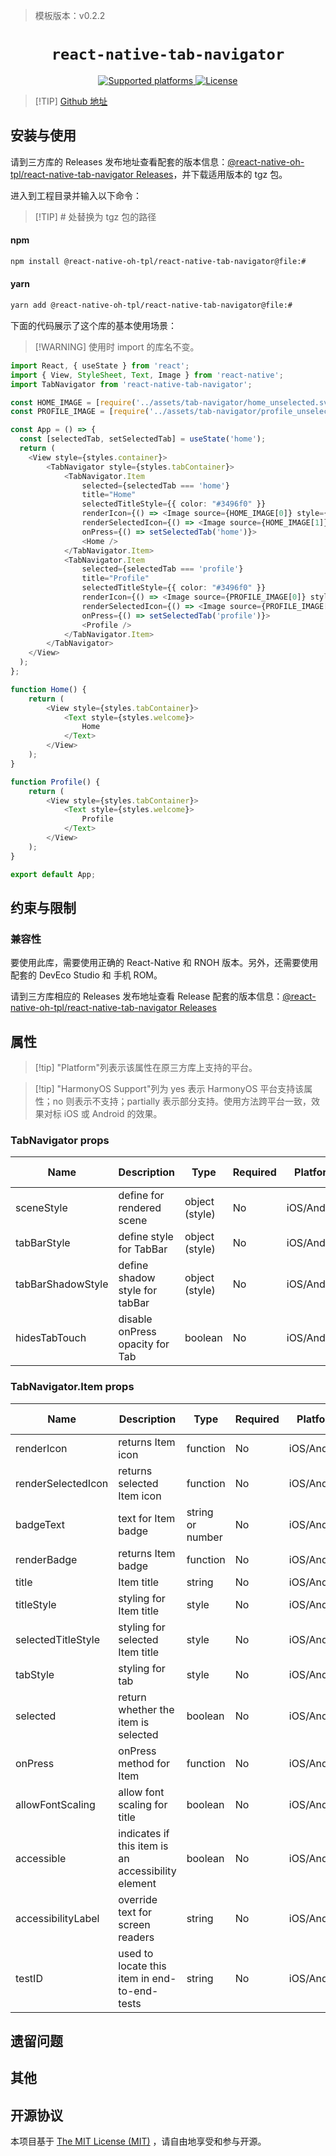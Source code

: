 > 模板版本：v0.2.2

<p align="center">
  <h1 align="center"> <code>react-native-tab-navigator</code> </h1>
</p>
<p align="center">
    <a href="https://github.com/ptomasroos/react-native-tab-navigator">
        <img src="https://img.shields.io/badge/platforms-android%20|%20ios%20|%20harmony%20-lightgrey.svg" alt="Supported platforms" />
    </a>
    <a href="https://github.com/ptomasroos/react-native-tab-navigator/blob/master/LICENSE">
        <img src="https://img.shields.io/badge/license-MIT-green.svg" alt="License" />
        <!-- <img src="https://img.shields.io/badge/license-Apache-blue.svg" alt="License" /> -->
    </a>
</p>

> [!TIP] [Github 地址](https://github.com/react-native-oh-library/react-native-tab-navigator)

## 安装与使用

请到三方库的 Releases 发布地址查看配套的版本信息：[@react-native-oh-tpl/react-native-tab-navigator Releases](https://github.com/react-native-oh-library/react-native-tab-navigator/releases)，并下载适用版本的 tgz 包。

进入到工程目录并输入以下命令：

> [!TIP] # 处替换为 tgz 包的路径

<!-- tabs:start -->

#### **npm**

```bash
npm install @react-native-oh-tpl/react-native-tab-navigator@file:#
```

#### **yarn**

```bash
yarn add @react-native-oh-tpl/react-native-tab-navigator@file:#
```

<!-- tabs:end -->

下面的代码展示了这个库的基本使用场景：

> [!WARNING] 使用时 import 的库名不变。

```ts
import React, { useState } from 'react';
import { View, StyleSheet, Text, Image } from 'react-native';
import TabNavigator from 'react-native-tab-navigator';

const HOME_IMAGE = [require('../assets/tab-navigator/home_unselected.svg'), require('../assets/tab-navigator/home_selected.svg')];
const PROFILE_IMAGE = [require('../assets/tab-navigator/profile_unselected.svg'), require('../assets/tab-navigator/profile_selected.svg')];

const App = () => {
  const [selectedTab, setSelectedTab] = useState('home');
  return (
    <View style={styles.container}>
        <TabNavigator style={styles.tabContainer}>
            <TabNavigator.Item
                selected={selectedTab === 'home'}
                title="Home"
                selectedTitleStyle={{ color: "#3496f0" }}
                renderIcon={() => <Image source={HOME_IMAGE[0]} style={styles.iconSize} />}
                renderSelectedIcon={() => <Image source={HOME_IMAGE[1]} style={styles.iconSize} />}
                onPress={() => setSelectedTab('home')}>
                <Home />
            </TabNavigator.Item>
            <TabNavigator.Item
                selected={selectedTab === 'profile'}
                title="Profile"
                selectedTitleStyle={{ color: "#3496f0" }}
                renderIcon={() => <Image source={PROFILE_IMAGE[0]} style={styles.iconSize} />}
                renderSelectedIcon={() => <Image source={PROFILE_IMAGE[1]} style={styles.iconSize} />}
                onPress={() => setSelectedTab('profile')}>
                <Profile />
            </TabNavigator.Item>
        </TabNavigator>
    </View>
  );
};

function Home() {
    return (
        <View style={styles.tabContainer}>
            <Text style={styles.welcome}>
                Home
            </Text>
        </View>
    );
}

function Profile() {
    return (
        <View style={styles.tabContainer}>
            <Text style={styles.welcome}>
                Profile
            </Text>
        </View>
    );
}

export default App;
```

## 约束与限制

### 兼容性

要使用此库，需要使用正确的 React-Native 和 RNOH 版本。另外，还需要使用配套的 DevEco Studio 和 手机 ROM。

请到三方库相应的 Releases 发布地址查看 Release 配套的版本信息：[@react-native-oh-tpl/react-native-tab-navigator Releases](https://github.com/react-native-oh-library/react-native-tab-navigator/releases)

## 属性

> [!tip] "Platform"列表示该属性在原三方库上支持的平台。

> [!tip] "HarmonyOS Support"列为 yes 表示 HarmonyOS 平台支持该属性；no 则表示不支持；partially 表示部分支持。使用方法跨平台一致，效果对标 iOS 或 Android 的效果。

### TabNavigator props

| Name | Description | Type | Required | Platform | HarmonyOS Support  |
| ---- | ----------- | ---- | -------- | -------- | ------------------ |
| sceneStyle  | define for rendered scene         | object (style)  | No | iOS/Android      | Yes |
| tabBarStyle  | define style for TabBar         | object (style)  | No | iOS/Android      | Yes |
| tabBarShadowStyle  | define shadow style for tabBar         | object (style)  | No | iOS/Android      | Yes |
| hidesTabTouch  | disable onPress opacity for Tab         | boolean  | No | iOS/Android      | Yes |

### TabNavigator.Item props

| Name | Description | Type | Required | Platform | HarmonyOS Support  |
| ---- | ----------- | ---- | -------- | -------- | ------------------ |
| renderIcon  | returns Item icon         | function  | No | iOS/Android      | Yes |
| renderSelectedIcon  | returns selected Item icon         | function  | No | iOS/Android      | Yes |
| badgeText  | text for Item badge         | string or number  | No | iOS/Android      | Yes |
| renderBadge  | returns Item badge         | function  | No | iOS/Android      | Yes |
| title  | Item title         | string  | No | iOS/Android      | Yes |
| titleStyle  | styling for Item title         | style  | No | iOS/Android      | Yes |
| selectedTitleStyle  | styling for selected Item title         | style  | No | iOS/Android      | Yes |
| tabStyle  | styling for tab         | style  | No | iOS/Android      | Yes |
| selected  | return whether the item is selected         | boolean  | No | iOS/Android      | Yes |
| onPress  | onPress method for Item         | function  | No | iOS/Android      | Yes |
| allowFontScaling  | allow font scaling for title         | boolean  | No | iOS/Android      | Yes |
| accessible  | indicates if this item is an accessibility element         | boolean  | No | iOS/Android      | Yes |
| accessibilityLabel  | override text for screen readers         | string  | No | iOS/Android      | Yes |
| testID  | used to locate this item in end-to-end-tests         | string  | No | iOS/Android      | Yes |

## 遗留问题

## 其他

## 开源协议

本项目基于 [The MIT License (MIT)](https://github.com/ptomasroos/react-native-tab-navigator/blob/master/LICENSE) ，请自由地享受和参与开源。